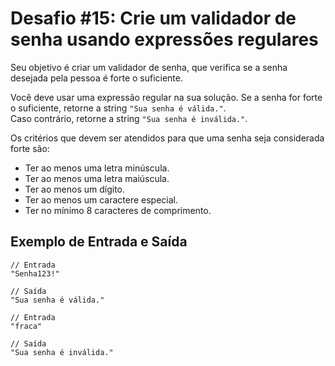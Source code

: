 # Desafio #15: Crie um validador de senha usando expressões regulares

Seu objetivo é criar um validador de senha, que verifica se a senha desejada pela pessoa é forte o suficiente.

Você deve usar uma expressão regular na sua solução.
Se a senha for forte o suficiente, retorne a string `"Sua senha é válida."`.  
Caso contrário, retorne a string `"Sua senha é inválida."`.

Os critérios que devem ser atendidos para que uma senha seja considerada forte são:

- Ter ao menos uma letra minúscula.
- Ter ao menos uma letra maiúscula.
- Ter ao menos um dígito.
- Ter ao menos um caractere especial.
- Ter no mínimo 8 caracteres de comprimento.

## Exemplo de Entrada e Saída

```console
// Entrada
"Senha123!"

// Saída
"Sua senha é válida."
```

```console
// Entrada
"fraca"

// Saída
"Sua senha é inválida."
```
